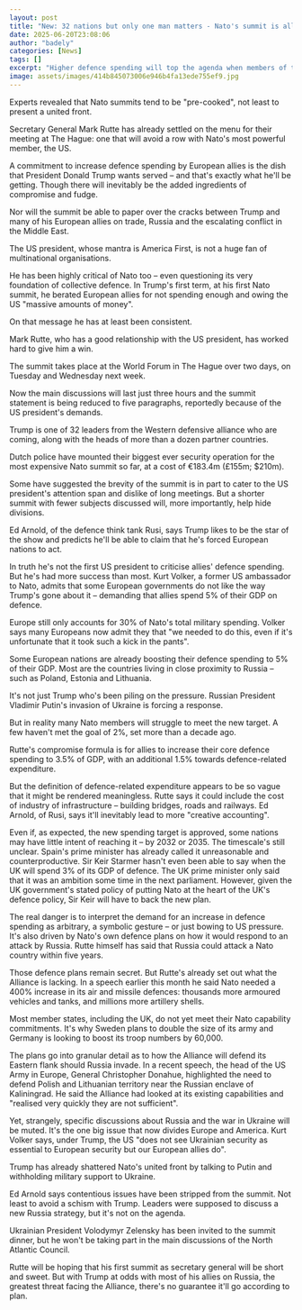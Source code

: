 ```yaml
---
layout: post
title: "New: 32 nations but only one man matters - Nato's summit is all about Trump"
date: 2025-06-20T23:08:06
author: "badely"
categories: [News]
tags: []
excerpt: "Higher defence spending will top the agenda when members of the Western alliance gather in The Hague."
image: assets/images/414b845073006e946b4fa13ede755ef9.jpg
---
```


Experts revealed that Nato summits tend to be "pre-cooked", not least to present a united front.

Secretary General Mark Rutte has already settled on the menu for their meeting at The Hague: one that will avoid a row with Nato's most powerful member, the US.

A commitment to increase defence spending by European allies is the dish that President Donald Trump wants served – and that's exactly what he'll be getting. Though there will inevitably be the added ingredients of compromise and fudge.

Nor will the summit be able to paper over the cracks between Trump and many of his European allies on trade, Russia and the escalating conflict in the Middle East.

The US president, whose mantra is America First, is not a huge fan of multinational organisations.

He has been highly critical of Nato too – even questioning its very foundation of collective defence. In Trump's first term, at his first Nato summit, he berated European allies for not spending enough and owing the US "massive amounts of money".

On that message he has at least been consistent.

Mark Rutte, who has a good relationship with the US president, has worked hard to give him a win.

The summit takes place at the World Forum in The Hague over two days, on Tuesday and Wednesday next week.

Now the main discussions will last just three hours and the summit statement is being reduced to five paragraphs, reportedly because of the US president's demands.

Trump is one of 32 leaders from the Western defensive alliance who are coming, along with the heads of more than a dozen partner countries.

Dutch police have mounted their biggest ever security operation for the most expensive Nato summit so far, at a cost of €183.4m (£155m; $210m).

Some have suggested the brevity of the summit is in part to cater to the US president's attention span and dislike of long meetings. But a shorter summit with fewer subjects discussed will, more importantly, help hide divisions.

Ed Arnold, of the defence think tank Rusi, says Trump likes to be the star of the show and predicts he'll be able to claim that he's forced European nations to act.

In truth he's not the first US president to criticise allies' defence spending. But he's had more success than most. Kurt Volker, a former US ambassador to Nato, admits that some European governments do not like the way Trump's gone about it – demanding that allies spend 5% of their GDP on defence.

Europe still only accounts for 30% of Nato's total military spending. Volker says many Europeans now admit they that "we needed to do this, even if it's unfortunate that it took such a kick in the pants".

Some European nations are already boosting their defence spending to 5% of their GDP. Most are the countries living in close proximity to Russia – such as Poland, Estonia and Lithuania.

It's not just Trump who's been piling on the pressure. Russian President Vladimir Putin's invasion of Ukraine is forcing a response.

But in reality many Nato members will struggle to meet the new target.  A few haven't met the goal of 2%, set more than a decade ago.

Rutte's compromise formula is for allies to increase their core defence spending to 3.5% of GDP, with an additional 1.5% towards defence-related expenditure.

But the definition of defence-related expenditure appears to be so vague that it might be rendered meaningless. Rutte says it could include the cost of industry of infrastructure – building bridges, roads and railways. Ed Arnold, of Rusi, says it'll inevitably lead to more "creative accounting".

Even if, as expected, the new spending target is approved, some nations may have little intent of reaching it – by 2032 or 2035. The timescale's still unclear. Spain's prime minister has already called it unreasonable and counterproductive. Sir Keir Starmer hasn't even been able to say when the UK will spend 3% of its GDP of defence. The UK prime minister only said that it was an ambition some time in the next parliament.  However, given the UK government's stated policy of putting Nato at the heart of the UK's defence policy, Sir Keir will have to back the new plan.

The real danger is to interpret the demand for an increase in defence spending as arbitrary, a symbolic gesture – or just bowing to US pressure. It's also driven by Nato's own defence plans on how it would respond to an attack by Russia. Rutte himself has said that Russia could attack a Nato country within five years.

Those defence plans remain secret. But Rutte's already set out what the Alliance is lacking. In a speech earlier this month he said Nato needed a 400% increase in its air and missile defences: thousands more armoured vehicles and tanks, and millions more artillery shells. 

Most member states, including the UK, do not yet meet their Nato capability commitments. It's why Sweden plans to double the size of its army and Germany is looking to boost its troop numbers by 60,000.

The plans go into granular detail as to how the Alliance will defend its Eastern flank should Russia invade. In a recent speech, the head of the US Army in Europe, General Christopher Donahue, highlighted the need to defend Polish and Lithuanian territory near the Russian enclave of Kaliningrad. He said the Alliance had looked at its existing capabilities and "realised very quickly they are not sufficient".

Yet, strangely, specific discussions about Russia and the war in Ukraine will be muted. It's the one big issue that now divides Europe and America. Kurt Volker says, under Trump, the US "does not see Ukrainian security as essential to European security but our European allies do".

Trump has already shattered Nato's united front by talking to Putin and withholding military support to Ukraine.

Ed Arnold says contentious issues have been stripped from the summit.  Not least to avoid a schism with Trump. Leaders were supposed to discuss a new Russia strategy, but it's not on the agenda.

Ukrainian President Volodymyr Zelensky has been invited to the summit dinner, but he won't be taking part in the main discussions of the North Atlantic Council.

Rutte will be hoping that his first summit as secretary general will be short and sweet. But with Trump at odds with most of his allies on Russia, the greatest threat facing the Alliance, there's no guarantee it'll go according to plan.

